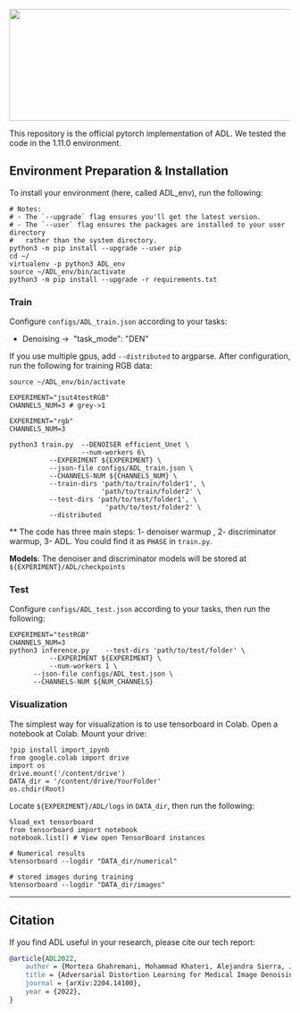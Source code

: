 <p align="center">
	<img src="https://upload.wikimedia.org/wikipedia/commons/c/c6/PyTorch_logo_black.svg" width="700px" height="200px"/>
</p>

This repository is the official pytorch implementation of ADL. We tested the code in the 1.11.0 environment. 

## Environment Preparation & Installation 

To install your environment (here, called ADL_env), run the following:

```shell
# Notes:
# - The `--upgrade` flag ensures you'll get the latest version.
# - The `--user` flag ensures the packages are installed to your user directory
#   rather than the system directory.
python3 -m pip install --upgrade --user pip
cd ~/
virtualenv -p python3 ADL_env
source ~/ADL_env/bin/activate
python3 -m pip install --upgrade -r requirements.txt
```



### Train

Configure ```configs/ADL_train.json``` according to your tasks:
* Denoising ->  "task_mode": "DEN"

If you use multiple gpus, add ```--distributed``` to argparse. After configuration, run the following for training RGB data:

```shell
source ~/ADL_env/bin/activate

EXPERIMENT="jsut4testRGB"
CHANNELS_NUM=3 # grey->1

EXPERIMENT="rgb"
CHANNELS_NUM=3

python3 train.py  --DENOISER efficient_Unet \
                  --num-workers 6\
		  --EXPERIMENT ${EXPERIMENT} \
		  --json-file configs/ADL_train.json \
		  --CHANNELS-NUM ${CHANNELS_NUM} \
		  --train-dirs 'path/to/train/folder1', \
                       'path/to/train/folder2' \
		  --test-dirs 'path/to/test/folder1', \
                        'path/to/test/folder2' \
		  --distributed
```

** The code has three main steps: 1- denoiser warmup , 2- discriminator warmup, 3- ADL. You could find it as ```PHASE``` in ```train.py```.

**Models**: The denoiser and discriminator models will be stored at ```${EXPERIMENT}/ADL/checkpoints```

### Test
Configure ```configs/ADL_test.json``` according to your tasks, then run the following:

```shell
EXPERIMENT="testRGB"
CHANNELS_NUM=3
python3 inference.py 	--test-dirs 'path/to/test/folder' \
          --EXPERIMENT ${EXPERIMENT} \
          --num-workers 1 \
	  --json-file configs/ADL_test.json \
	  --CHANNELS-NUM ${NUM_CHANNELS}
```



### Visualization 

The simplest way for visualization is to use tensorboard in Colab. Open a notebook at Colab. Mount your drive:
```shell
!pip install import_ipynb
from google.colab import drive
import os
drive.mount('/content/drive')
DATA_dir = '/content/drive/YourFolder'
os.chdir(Root)
```
Locate ```${EXPERIMENT}/ADL/logs``` in ```DATA_dir```, then run the following:
```shell
%load_ext tensorboard
from tensorboard import notebook
notebook.list() # View open TensorBoard instances

# Numerical results
%tensorboard --logdir "DATA_dir/numerical"

# stored images during training
%tensorboard --logdir "DATA_dir/images"
```

_______
## Citation

If you find ADL useful in your research, please cite our tech report:

```bibtex
@article{ADL2022,
    author = {Morteza Ghahremani, Mohammad Khateri, Alejandra Sierra, Jussi Tohka},
    title = {Adversarial Distortion Learning for Medical Image Denoising},
    journal = {arXiv:2204.14100},
    year = {2022},
}
```
